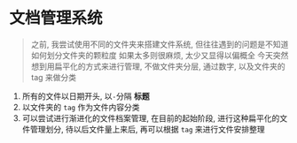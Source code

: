 # 文档管理系统
> 之前, 我尝试使用不同的文件夹来搭建文件系统, 但往往遇到的问题是不知道如何划分文件夹的颗粒度
> 如果太多则很麻烦, 太少又显得以偏概全
> 今天突然想到用扁平化的方式来进行管理, 不做文件夹分层, 通过数字, 以及文件夹的 tag 来做分类

1. 所有的文件以日期开头, 以`-`分隔 **标题**
2. 以文件夹的 `tag` 作为文件内容分类
3. 可以尝试进行渐进化的文件档案管理, 在目前的起始阶段, 进行这种扁平化的文件管理划分, 待以后文件量上来后, 再可以根据 `tag` 来进行文件安排整理
